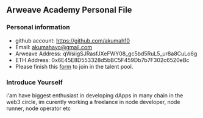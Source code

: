 ## Arweave Academy Personal File

### Personal information

- github account: https://github.com/akumah10
- Email: akumahayo@gmail.com
- Arweave Address: qWsiigSJRasfJXeFWY08_gc5bd5RuL5_ur8a8CuLo6g
- ETH Address: 0x6E45E8D553328d5bBC5F459Db7b7F302c6520eBc
- Please finish this [form](https://docs.google.com/forms/d/e/1FAIpQLSfWA5fIIcBgmRppm3jNz5vmf9Mai_QMVil-2pO4r7YKn_Zhtw/viewform?usp=sf_link) to join in the talent pool.

### Introduce Yourself
 i'am have biggest enthusiast in developing dApps in many chain in the web3 circle, im curently working a freelance in node developer, node runner, node operator etc